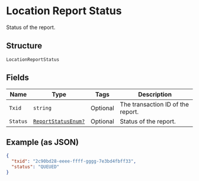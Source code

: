 
# Location Report Status

Status of the report.

## Structure

`LocationReportStatus`

## Fields

| Name | Type | Tags | Description |
|  --- | --- | --- | --- |
| `Txid` | `string` | Optional | The transaction ID of the report. |
| `Status` | [`ReportStatusEnum?`](../../doc/models/report-status-enum.md) | Optional | Status of the report. |

## Example (as JSON)

```json
{
  "txid": "2c90bd28-eeee-ffff-gggg-7e3bd4fbff33",
  "status": "QUEUED"
}
```

